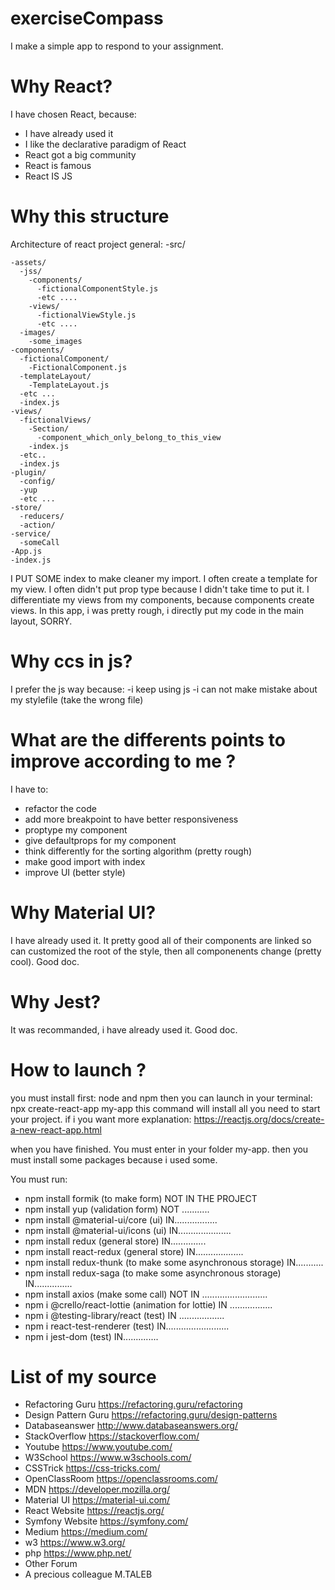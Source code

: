 # exerciseCompass
I make a simple app to respond to your assignment.

# Why React?
I have chosen React, because:
- I have already used it
- I like the declarative paradigm of React 
- React got a big community
- React is famous
- React IS JS

# Why this structure
Architecture of react project general:
  -src/
  
    -assets/
      -jss/
        -components/
          -fictionalComponentStyle.js
          -etc ....
        -views/
          -fictionalViewStyle.js
          -etc ....
      -images/
        -some_images
    -components/
      -fictionalComponent/
        -FictionalComponent.js
      -templateLayout/
        -TemplateLayout.js
      -etc ...
      -index.js
    -views/
      -fictionalViews/
        -Section/
          -component_which_only_belong_to_this_view
        -index.js
      -etc..
      -index.js
    -plugin/
      -config/
      -yup
      -etc ...
    -store/
      -reducers/
      -action/
    -service/
      -someCall
    -App.js
    -index.js
    
I PUT SOME index to make cleaner my import.
I often create a template for my view.
I often didn't put prop type because I didn't take time to put it.
I differentiate my views from my components, because components create views. In this app, i was pretty rough, i directly put my code in the main layout, SORRY.

# Why ccs in js?
I prefer the js way because:
-i keep using js
-i can not make mistake about my stylefile (take the wrong file)

# What are the differents points to improve according to me ?
I have to:
- refactor the code
- add more breakpoint to have better responsiveness
- proptype my component
- give defaultprops for my component
- think differently for the sorting algorithm (pretty rough)
- make good import with index
- improve UI (better style)

# Why Material UI?
I have already used it.
It pretty good all of their components are linked so can customized the root of the style, then all componenents change (pretty cool).
Good doc.

# Why Jest?
It was recommanded, i have already used it. Good doc.

# How to launch ?
you must install first: node and npm
then you can launch in your terminal: npx create-react-app my-app
this command will install all you need to start your project.
if i you want more explanation:
https://reactjs.org/docs/create-a-new-react-app.html

when you have finished. You must enter in your folder my-app.
then you must install some packages because i used some.

You must run:
  - npm install formik (to make form)                            NOT IN THE PROJECT
  - npm install yup (validation form)                            NOT ...........
  - npm install @material-ui/core (ui)                           IN.................
  - npm install @material-ui/icons (ui)                          IN.....................
  - npm install redux (general store)                            IN..............
  - npm install react-redux (general store)                      IN...................
  - npm install redux-thunk (to make some asynchronous storage)  IN...........
  - npm install redux-saga (to make some asynchronous storage)   IN...............
  - npm install axios (make some call)                           NOT IN ..........................
  - npm i @crello/react-lottie (animation for lottie)            IN .................
  - npm i @testing-library/react (test)                          IN ..................
  - npm i react-test-renderer  (test)                            IN.........................
  - npm i jest-dom   (test)                                      IN..............

# List of my source
- Refactoring Guru      https://refactoring.guru/refactoring
- Design Pattern Guru   https://refactoring.guru/design-patterns
- Databaseanswer        http://www.databaseanswers.org/
- StackOverflow         https://stackoverflow.com/
- Youtube               https://www.youtube.com/
- W3School              https://www.w3schools.com/
- CSSTrick              https://css-tricks.com/
- OpenClassRoom         https://openclassrooms.com/
- MDN                   https://developer.mozilla.org/
- Material UI           https://material-ui.com/
- React Website         https://reactjs.org/
- Symfony Website       https://symfony.com/
- Medium                https://medium.com/
- w3                    https://www.w3.org/
- php                   https://www.php.net/
- Other Forum
- A precious colleague M.TALEB

